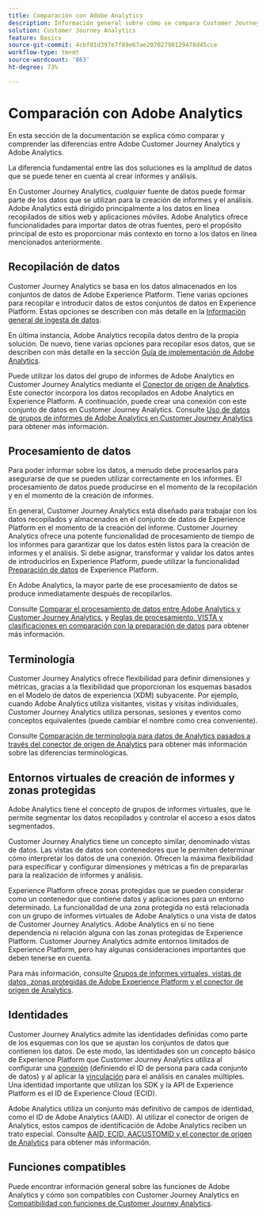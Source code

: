 ```yaml
---
title: Comparación con Adobe Analytics
description: Información general sobre cómo se compara Customer Journey Analytics con Adobe Analytics.
solution: Customer Journey Analytics
feature: Basics
source-git-commit: 4cbf01d397e7f89e67ae20702790129478d45cce
workflow-type: tm+mt
source-wordcount: '863'
ht-degree: 73%

---
```


# Comparación con Adobe Analytics

En esta sección de la documentación se explica cómo comparar y comprender las diferencias entre Adobe Customer Journey Analytics y Adobe Analytics.

La diferencia fundamental entre las dos soluciones es la amplitud de datos que se puede tener en cuenta al crear informes y análisis.

En Customer Journey Analytics, *cualquier* fuente de datos puede formar parte de los datos que se utilizan para la creación de informes y el análisis. Adobe Analytics está dirigido principalmente a los datos en línea recopilados de sitios web y aplicaciones móviles. Adobe Analytics ofrece funcionalidades para importar datos de otras fuentes, pero el propósito principal de esto es proporcionar más contexto en torno a los datos en línea mencionados anteriormente.

## Recopilación de datos

Customer Journey Analytics se basa en los datos almacenados en los conjuntos de datos de Adobe Experience Platform. Tiene varias opciones para recopilar e introducir datos de estos conjuntos de datos en Experience Platform. Estas opciones se describen con más detalle en la [Información general de ingesta de datos](https://experienceleague.adobe.com/docs/analytics-platform/using/cja-data-ingestion/data-ingestion.html?lang=es).

En última instancia, Adobe Analytics recopila datos dentro de la propia solución. De nuevo, tiene varias opciones para recopilar esos datos, que se describen con más detalle en la sección [Guía de implementación de Adobe Analytics](https://experienceleague.adobe.com/docs/analytics/implementation/home.html?lang=es).

Puede utilizar los datos del grupo de informes de Adobe Analytics en Customer Journey Analytics mediante el [Conector de origen de Analytics](https://experienceleague.adobe.com/docs/experience-platform/sources/ui-tutorials/create/adobe-applications/analytics.html?lang=es). Este conector incorpora los datos recopilados en Adobe Analytics en Experience Platform. A continuación, puede crear una conexión con este conjunto de datos en Customer Journey Analytics. Consulte [Uso de datos de grupos de informes de Adobe Analytics en Customer Journey Analytics](https://experienceleague.adobe.com/docs/analytics-platform/using/compare-aa-cja/cja-aa-comparison/aa-data-in-cja.html?lang=es) para obtener más información.


## Procesamiento de datos

Para poder informar sobre los datos, a menudo debe procesarlos para asegurarse de que se pueden utilizar correctamente en los informes. El procesamiento de datos puede producirse en el momento de la recopilación y en el momento de la creación de informes.

En general, Customer Journey Analytics está diseñado para trabajar con los datos recopilados y almacenados en el conjunto de datos de Experience Platform en el momento de la creación del informe. Customer Journey Analytics ofrece una potente funcionalidad de procesamiento de tiempo de los informes para garantizar que los datos estén listos para la creación de informes y el análisis. Si debe asignar, transformar y validar los datos antes de introducirlos en Experience Platform, puede utilizar la funcionalidad [Preparación de datos](https://experienceleague.adobe.com/docs/experience-platform/data-prep/home.html?lang=es) de Experience Platform.

En Adobe Analytics, la mayor parte de ese procesamiento de datos se produce inmediatamente después de recopilarlos.

Consulte [Comparar el procesamiento de datos entre Adobe Analytics y Customer Journey Analytics.](data-processing-comparisons.md) y [Reglas de procesamiento, VISTA y clasificaciones en comparación con la preparación de datos](https://experienceleague.adobe.com/docs/analytics-platform/using/compare-aa-cja/cja-aa-comparison/pr-vista-dataprep.html?lang=es) para obtener más información.


## Terminología

Customer Journey Analytics ofrece flexibilidad para definir dimensiones y métricas, gracias a la flexibilidad que proporcionan los esquemas basados en el Modelo de datos de experiencia (XDM) subyacente. Por ejemplo, cuando Adobe Analytics utiliza visitantes, visitas y visitas individuales, Customer Journey Analytics utiliza personas, sesiones y eventos como conceptos equivalentes (puede cambiar el nombre como crea conveniente).

Consulte [Comparación de terminología para datos de Analytics pasados a través del conector de origen de Analytics](https://experienceleague.adobe.com/docs/analytics-platform/using/compare-aa-cja/cja-aa-comparison/terminology.html?lang=es) para obtener más información sobre las diferencias terminológicas.


## Entornos virtuales de creación de informes y zonas protegidas

Adobe Analytics tiene el concepto de grupos de informes virtuales, que le permite segmentar los datos recopilados y controlar el acceso a esos datos segmentados.

Customer Journey Analytics tiene un concepto similar, denominado vistas de datos. Las vistas de datos son contenedores que le permiten determinar cómo interpretar los datos de una conexión. Ofrecen la máxima flexibilidad para especificar y configurar dimensiones y métricas a fin de prepararlas para la realización de informes y análisis.

Experience Platform ofrece zonas protegidas que se pueden considerar como un contenedor que contiene datos y aplicaciones para un entorno determinado. La funcionalidad de una zona protegida no está relacionada con un grupo de informes virtuales de Adobe Analytics o una vista de datos de Customer Journey Analytics. Adobe Analytics en sí no tiene dependencia ni relación alguna con las zonas protegidas de Experience Platform. Customer Journey Analytics admite entornos limitados de Experience Platform, pero hay algunas consideraciones importantes que deben tenerse en cuenta.

Para más información, consulte [Grupos de informes virtuales, vistas de datos, zonas protegidas de Adobe Experience Platform y el conector de origen de Analytics](https://experienceleague.adobe.com/docs/analytics-platform/using/compare-aa-cja/cja-aa-comparison/vrs-dataview-sandbox-adc.html?lang=es).


## Identidades

Customer Journey Analytics admite las identidades definidas como parte de los esquemas con los que se ajustan los conjuntos de datos que contienen los datos. De este modo, las identidades son un concepto básico de Experience Platform que Customer Journey Analytics utiliza al configurar una [conexión](../../connections/overview.md) (definiendo el ID de persona para cada conjunto de datos) y al aplicar la [vinculación](../../stitching/overview.md) para el análisis en canales múltiples. Una identidad importante que utilizan los SDK y la API de Experience Platform es el ID de Experience Cloud (ECID).

Adobe Analytics utiliza un conjunto más definitivo de campos de identidad, como el ID de Adobe Analytics (AAID). Al utilizar el conector de origen de Analytics, estos campos de identificación de Adobe Analytics reciben un trato especial. Consulte [AAID, ECID, AACUSTOMID y el conector de origen de Analytics](https://experienceleague.adobe.com/docs/analytics-platform/using/compare-aa-cja/cja-aa-comparison/aaid-ecid-adc.html?lang=es) para obtener más información.


## Funciones compatibles

Puede encontrar información general sobre las funciones de Adobe Analytics y cómo son compatibles con Customer Journey Analytics en [Compatibilidad con funciones de Customer Journey Analytics](https://experienceleague.adobe.com/docs/analytics-platform/using/compare-aa-cja/cja-aa-comparison/cja-aa.html?lang=es).





